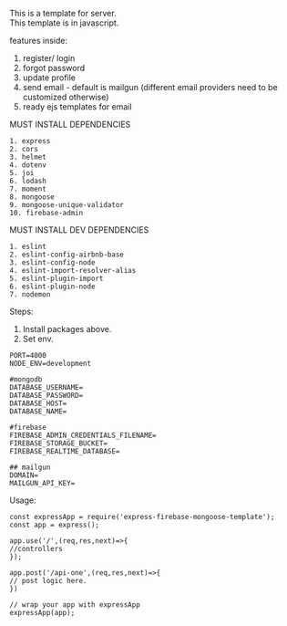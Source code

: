 This is a template for server.  
This template is in javascript.

features inside:
1. register/ login
2. forgot password
3. update profile
4. send email - default is mailgun (different email providers need to be customized otherwise)
5. ready ejs templates for email

MUST INSTALL DEPENDENCIES
```
1. express
2. cors
3. helmet
4. dotenv
5. joi
6. lodash
7. moment
8. mongoose
9. mongoose-unique-validator
10. firebase-admin
```

MUST INSTALL DEV DEPENDENCIES
```
1. eslint
2. eslint-config-airbnb-base
3. eslint-config-node
4. eslint-import-resolver-alias
5. eslint-plugin-import
6. eslint-plugin-node
7. nodemon
```

Steps:
1. Install packages above.
2. Set env.
```
PORT=4000
NODE_ENV=development

#mongodb
DATABASE_USERNAME=
DATABASE_PASSWORD=
DATABASE_HOST=
DATABASE_NAME=

#firebase
FIREBASE_ADMIN_CREDENTIALS_FILENAME=
FIREBASE_STORAGE_BUCKET=
FIREBASE_REALTIME_DATABASE=

## mailgun
DOMAIN=
MAILGUN_API_KEY=
```

Usage:
```
const expressApp = require('express-firebase-mongoose-template');
const app = express();

app.use('/',(req,res,next)=>{
//controllers
});

app.post('/api-one',(req,res,next)=>{
// post logic here.
})

// wrap your app with expressApp
expressApp(app);
```
